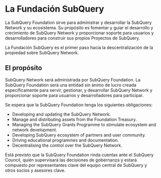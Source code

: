# La Fundación SubQuery

La SubQuery Foundation sirve para administrar y desarrollar la SubQuery Network y su ecosistema. Su propósito es fomentar y guiar el desarrollo y crecimiento de SubQuery Network y proporcionar soporte para usuarios y desarrolladores para construir sus propios Proyectos de SubQuery.

La Fundación SubQuery es el primer paso hacia la descentralización de la propiedad sobre SubQuery Network.

## El propósito

SubQuery Network será administrada por SubQuery Foundation. La SubQuery Foundation será una entidad sin ánimo de lucro creada específicamente para servir, gestionar, y desarrollar SubQuery Network y proporcionar soporte para usuarios y desarrolladores para participar.

Se espera que la SubQuery Foundation tenga los siguientes obligaciones:

- Developing and updating the SubQuery Network.
- Manage and distributing assets from the Foundation Treasury.
- Managing the SubQuery Grants Programme to stimulate ecosystem and network development.
- Developing SubQuery ecosystem of partners and user community.
- Driving educational programmes and documentation.
- Decentralising the control over the SubQuery Network.

Está previsto que la SubQuery Foundation rinda cuentas ante el SubQuery Council, quién supervisará las decisiones de gobernanza y estará compuesto por representantes clave del equipo central de SubQuery y otros socios y asesores clave.
